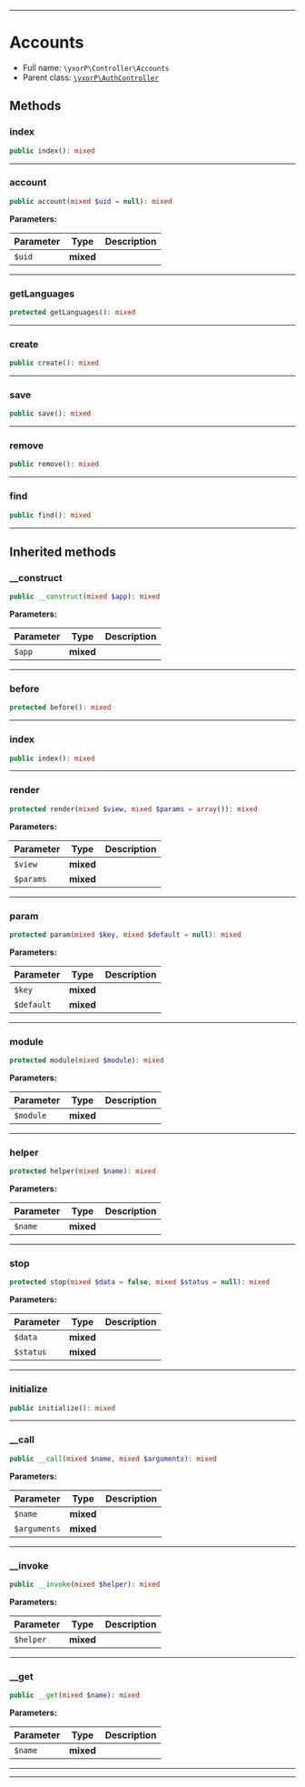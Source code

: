 ***

# Accounts





* Full name: `\yxorP\Controller\Accounts`
* Parent class: [`\yxorP\AuthController`](../AuthController.md)




## Methods


### index



```php
public index(): mixed
```











***

### account



```php
public account(mixed $uid = null): mixed
```








**Parameters:**

| Parameter | Type | Description |
|-----------|------|-------------|
| `$uid` | **mixed** |  |




***

### getLanguages



```php
protected getLanguages(): mixed
```











***

### create



```php
public create(): mixed
```











***

### save



```php
public save(): mixed
```











***

### remove



```php
public remove(): mixed
```











***

### find



```php
public find(): mixed
```











***


## Inherited methods


### __construct



```php
public __construct(mixed $app): mixed
```








**Parameters:**

| Parameter | Type | Description |
|-----------|------|-------------|
| `$app` | **mixed** |  |




***

### before



```php
protected before(): mixed
```











***

### index



```php
public index(): mixed
```











***

### render



```php
protected render(mixed $view, mixed $params = array()): mixed
```








**Parameters:**

| Parameter | Type | Description |
|-----------|------|-------------|
| `$view` | **mixed** |  |
| `$params` | **mixed** |  |




***

### param



```php
protected param(mixed $key, mixed $default = null): mixed
```








**Parameters:**

| Parameter | Type | Description |
|-----------|------|-------------|
| `$key` | **mixed** |  |
| `$default` | **mixed** |  |




***

### module



```php
protected module(mixed $module): mixed
```








**Parameters:**

| Parameter | Type | Description |
|-----------|------|-------------|
| `$module` | **mixed** |  |




***

### helper



```php
protected helper(mixed $name): mixed
```








**Parameters:**

| Parameter | Type | Description |
|-----------|------|-------------|
| `$name` | **mixed** |  |




***

### stop



```php
protected stop(mixed $data = false, mixed $status = null): mixed
```








**Parameters:**

| Parameter | Type | Description |
|-----------|------|-------------|
| `$data` | **mixed** |  |
| `$status` | **mixed** |  |




***

### initialize



```php
public initialize(): mixed
```











***

### __call



```php
public __call(mixed $name, mixed $arguments): mixed
```








**Parameters:**

| Parameter | Type | Description |
|-----------|------|-------------|
| `$name` | **mixed** |  |
| `$arguments` | **mixed** |  |




***

### __invoke



```php
public __invoke(mixed $helper): mixed
```








**Parameters:**

| Parameter | Type | Description |
|-----------|------|-------------|
| `$helper` | **mixed** |  |




***

### __get



```php
public __get(mixed $name): mixed
```








**Parameters:**

| Parameter | Type | Description |
|-----------|------|-------------|
| `$name` | **mixed** |  |




***


***

